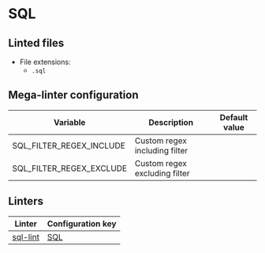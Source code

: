 <!-- markdownlint-disable MD003 MD020 MD033 MD041 -->
<!-- Generated by .automation/build.py, please do not update manually -->
# SQL

## Linted files

- File extensions:
  - `.sql`

## Mega-linter configuration

| Variable | Description | Default value |
| ----------------- | -------------- | -------------- |
| SQL_FILTER_REGEX_INCLUDE | Custom regex including filter |  |
| SQL_FILTER_REGEX_EXCLUDE | Custom regex excluding filter |  |

## Linters

| Linter | Configuration key |
| ------ | ----------------- |
| [sql-lint](sql_sql_lint.md) | [SQL](sql_sql_lint.md) |
